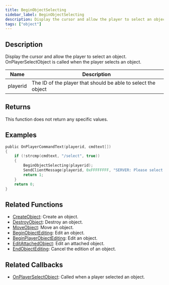```yaml
---
title: BeginObjectSelecting
sidebar_label: BeginObjectSelecting
description: Display the cursor and allow the player to select an object.
tags: ["object"]
---
```


<VersionWarn version='omp v1.1.0.2612' />

## Description

Display the cursor and allow the player to select an object. OnPlayerSelectObject is called when the player selects an object.

| Name     | Description                                                   |
| -------- | ------------------------------------------------------------- |
| playerid | The ID of the player that should be able to select the object |

## Returns

This function does not return any specific values.

## Examples

```c
public OnPlayerCommandText(playerid, cmdtext[])
{
    if (!strcmp(cmdtext, "/select", true))
    {
        BeginObjectSelecting(playerid);
        SendClientMessage(playerid, 0xFFFFFFFF, "SERVER: Please select the object you'd like to edit!");
        return 1;
    }
    return 0;
}
```

## Related Functions

- [CreateObject](CreateObject): Create an object.
- [DestroyObject](DestroyObject): Destroy an object.
- [MoveObject](MoveObject): Move an object.
- [BeginObjectEditing](BeginObjectEditing): Edit an object.
- [BeginPlayerObjectEditing](BeginPlayerObjectEditing): Edit an object.
- [EditAttachedObject](EditAttachedObject): Edit an attached object.
- [EndObjectEditing](EndObjectEditing): Cancel the edition of an object.

## Related Callbacks

- [OnPlayerSelectObject](../callbacks/OnPlayerSelectObject): Called when a player selected an object.
